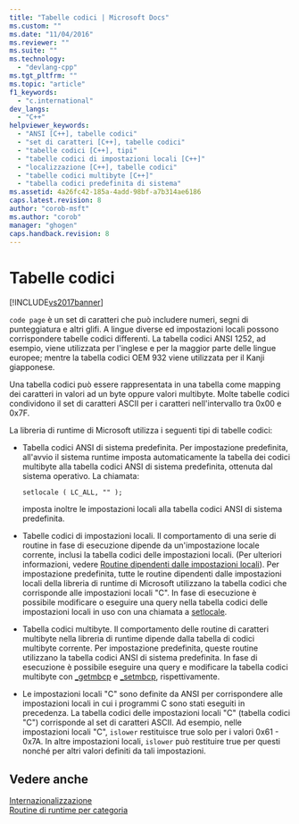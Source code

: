 ```yaml
---
title: "Tabelle codici | Microsoft Docs"
ms.custom: ""
ms.date: "11/04/2016"
ms.reviewer: ""
ms.suite: ""
ms.technology: 
  - "devlang-cpp"
ms.tgt_pltfrm: ""
ms.topic: "article"
f1_keywords: 
  - "c.international"
dev_langs: 
  - "C++"
helpviewer_keywords: 
  - "ANSI [C++], tabelle codici"
  - "set di caratteri [C++], tabelle codici"
  - "tabelle codici [C++], tipi"
  - "tabelle codici di impostazioni locali [C++]"
  - "localizzazione [C++], tabelle codici"
  - "tabelle codici multibyte [C++]"
  - "tabella codici predefinita di sistema"
ms.assetid: 4a26fc42-185a-4add-98bf-a7b314ae6186
caps.latest.revision: 8
author: "corob-msft"
ms.author: "corob"
manager: "ghogen"
caps.handback.revision: 8
---
```

# Tabelle codici
[!INCLUDE[vs2017banner](../assembler/inline/includes/vs2017banner.md)]

`code page` è un set di caratteri che può includere numeri, segni di punteggiatura e altri glifi.  A lingue diverse ed impostazioni locali possono corrispondere tabelle codici differenti.  La tabella codici ANSI 1252, ad esempio, viene utilizzata per l'inglese e per la maggior parte delle lingue europee; mentre la tabella codici OEM 932 viene utilizzata per il Kanji giapponese.  
  
 Una tabella codici può essere rappresentata in una tabella come mapping dei caratteri in valori ad un byte oppure valori multibyte.  Molte tabelle codici condividono il set di caratteri ASCII per i caratteri nell'intervallo tra 0x00 e 0x7F.  
  
 La libreria di runtime di Microsoft utilizza i seguenti tipi di tabelle codici:  
  
-   Tabella codici ANSI di sistema predefinita.  Per impostazione predefinita, all'avvio il sistema runtime imposta automaticamente la tabella dei codici multibyte alla tabella codici ANSI di sistema predefinita, ottenuta dal sistema operativo.  La chiamata:  
  
    ```  
    setlocale ( LC_ALL, "" );  
    ```  
  
     imposta inoltre le impostazioni locali alla tabella codici ANSI di sistema predefinita.  
  
-   Tabelle codici di impostazioni locali.  Il comportamento di una serie di routine in fase di esecuzione dipende da un'impostazione locale corrente, inclusi la tabella codici delle impostazioni locali. \(Per ulteriori informazioni, vedere [Routine dipendenti dalle impostazioni locali](../c-runtime-library/locale.md)\). Per impostazione predefinita, tutte le routine dipendenti dalle impostazioni locali della libreria di runtime di Microsoft utilizzano la tabella codici che corrisponde alle impostazioni locali "C".  In fase di esecuzione è possibile modificare o eseguire una query nella tabella codici delle impostazioni locali in uso con una chiamata a [setlocale](../c-runtime-library/reference/setlocale-wsetlocale.md).  
  
-   Tabella codici multibyte.  Il comportamento delle routine di caratteri multibyte nella libreria di runtime dipende dalla tabella di codici multibyte corrente.  Per impostazione predefinita, queste routine utilizzano la tabella codici ANSI di sistema predefinita.  In fase di esecuzione è possibile eseguire una query e modificare la tabella codici multibyte con [\_getmbcp](../c-runtime-library/reference/getmbcp.md) e [\_setmbcp](../c-runtime-library/reference/setmbcp.md), rispettivamente.  
  
-   Le impostazioni locali "C" sono definite da ANSI per corrispondere alle impostazioni locali in cui i programmi C sono stati eseguiti in precedenza.  La tabella codici delle impostazioni locali "C" \(tabella codici "C"\) corrisponde al set di caratteri ASCII.  Ad esempio, nelle impostazioni locali "C", `islower` restituisce true solo per i valori 0x61 \- 0x7A.  In altre impostazioni locali, `islower` può restituire true per questi nonché per altri valori definiti da tali impostazioni.  
  
## Vedere anche  
 [Internazionalizzazione](../c-runtime-library/internationalization.md)   
 [Routine di runtime per categoria](../c-runtime-library/run-time-routines-by-category.md)